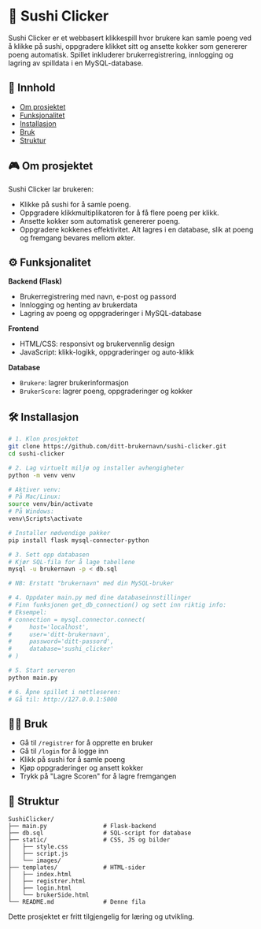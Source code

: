 # 🍣 Sushi Clicker

Sushi Clicker er et webbasert klikkespill hvor brukere kan samle poeng ved å klikke på sushi, oppgradere klikket sitt og ansette kokker som genererer poeng automatisk. Spillet inkluderer brukerregistrering, innlogging og lagring av spilldata i en MySQL-database.

## 📑 Innhold

- [Om prosjektet](#om-prosjektet)
- [Funksjonalitet](#funksjonalitet)
- [Installasjon](#installasjon)
- [Bruk](#bruk)
- [Struktur](#struktur)

## 🎮 Om prosjektet

Sushi Clicker lar brukeren:
- Klikke på sushi for å samle poeng.
- Oppgradere klikkmultiplikatoren for å få flere poeng per klikk.
- Ansette kokker som automatisk genererer poeng.
- Oppgradere kokkenes effektivitet.
Alt lagres i en database, slik at poeng og fremgang bevares mellom økter.

## ⚙️ Funksjonalitet

**Backend (Flask)**  
- Brukerregistrering med navn, e-post og passord  
- Innlogging og henting av brukerdata  
- Lagring av poeng og oppgraderinger i MySQL-database  

**Frontend**  
- HTML/CSS: responsivt og brukervennlig design  
- JavaScript: klikk-logikk, oppgraderinger og auto-klikk  

**Database**  
- `Brukere`: lagrer brukerinformasjon  
- `BrukerScore`: lagrer poeng, oppgraderinger og kokker  

## 🛠️ Installasjon

```bash
# 1. Klon prosjektet
git clone https://github.com/ditt-brukernavn/sushi-clicker.git
cd sushi-clicker

# 2. Lag virtuelt miljø og installer avhengigheter
python -m venv venv

# Aktiver venv:
# På Mac/Linux:
source venv/bin/activate
# På Windows:
venv\Scripts\activate

# Installer nødvendige pakker
pip install flask mysql-connector-python

# 3. Sett opp databasen
# Kjør SQL-fila for å lage tabellene
mysql -u brukernavn -p < db.sql

# NB: Erstatt "brukernavn" med din MySQL-bruker

# 4. Oppdater main.py med dine databaseinnstillinger
# Finn funksjonen get_db_connection() og sett inn riktig info:
# Eksempel:
# connection = mysql.connector.connect(
#     host='localhost',
#     user='ditt-brukernavn',
#     password='ditt-passord',
#     database='sushi_clicker'
# )

# 5. Start serveren
python main.py

# 6. Åpne spillet i nettleseren:
# Gå til: http://127.0.0.1:5000
```

## 🧑‍💻 Bruk

- Gå til `/registrer` for å opprette en bruker  
- Gå til `/login` for å logge inn  
- Klikk på sushi for å samle poeng  
- Kjøp oppgraderinger og ansett kokker  
- Trykk på "Lagre Scoren" for å lagre fremgangen  

## 📁 Struktur

```
SushiClicker/
├── main.py                # Flask-backend
├── db.sql                 # SQL-script for database
├── static/                # CSS, JS og bilder
│   ├── style.css
│   ├── script.js
│   └── images/
├── templates/             # HTML-sider
│   ├── index.html
│   ├── registrer.html
│   ├── login.html
│   └── brukerSide.html
└── README.md              # Denne fila
```

Dette prosjektet er fritt tilgjengelig for læring og utvikling.
